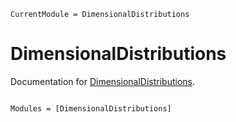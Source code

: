 ```@meta
CurrentModule = DimensionalDistributions
```

# DimensionalDistributions

Documentation for [DimensionalDistributions](https://github.com/sethaxen/DimensionalDistributions.jl).

```@index
```

```@autodocs
Modules = [DimensionalDistributions]
```

